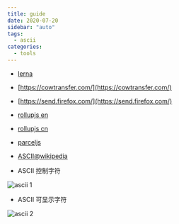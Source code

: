 ```yaml
---
title: guide
date: 2020-07-20
sidebar: "auto"
tags:
  - ascii
categories:
  - tools
---
```


- [lerna](https://github.com/lerna/lerna)
- [https://cowtransfer.com/](https://cowtransfer.com/)
- [https://send.firefox.com/](https://send.firefox.com/)
- [rollupjs en](https://rollupjs.org/guide/en/)
- [rollupjs cn](https://www.rollupjs.com/)
- [parceljs](https://parceljs.org/)

- [ASCII@wikipedia](https://zh.wikipedia.org/wiki/ASCII)

- ASCII 控制字符

![ascii 1](https://gitee.com/cxyz/imgbed/raw/img/img/wiki_ascii_01.png)

- ASCII 可显示字符

![ascii 2](https://gitee.com/cxyz/imgbed/raw/img/img/wiki_ascii_02.png)

